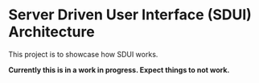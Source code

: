 # Server Driven User Interface (SDUI) Architecture

This project is to showcase how SDUI works.

**Currently this is in a work in progress. Expect things to not work.**